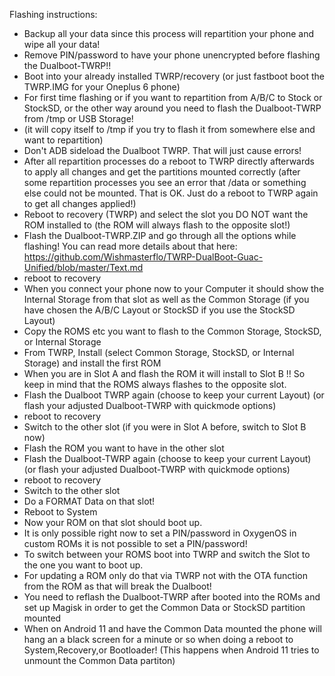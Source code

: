 
Flashing instructions:
* Backup all your data since this process will repartition your phone and wipe all your data!
* Remove PIN/password to have your phone unencrypted before flashing the Dualboot-TWRP!!
* Boot into your already installed TWRP/recovery (or just fastboot boot the TWRP.IMG for your Oneplus 6 phone)
* For first time flashing or if you want to repartition from A/B/C to Stock or StockSD, or the other way around you need to flash the Dualboot-TWRP from /tmp or USB Storage!
* (it will copy itself to /tmp if you try to flash it from somewhere else and want to repartition)
* Don't ADB sideload the Dualboot TWRP. That will just cause errors!
* After all repartition processes do a reboot to TWRP directly afterwards to apply all changes and get the partitions mounted correctly
  (after some repartition processes you see an error that /data or something else could not be mounted. That is OK. Just do a reboot to TWRP again to get all changes applied!)
* Reboot to recovery (TWRP) and select the slot you DO NOT want the ROM installed to (the ROM will always flash to the opposite slot!)
* Flash the Dualboot-TWRP.ZIP and go through all the options while flashing!
  You can read more details about that here: https://github.com/Wishmasterflo/TWRP-DualBoot-Guac-Unified/blob/master/Text.md
* reboot to recovery
* When you connect your phone now to your Computer it should show the Internal Storage from that slot as well as the Common Storage (if you have chosen the A/B/C Layout or StockSD if you use the StockSD Layout)
* Copy the ROMS etc you want to flash to the Common Storage, StockSD, or Internal Storage
* From TWRP, Install (select Common Storage, StockSD, or Internal Storage) and install the first ROM
* When you are in Slot A and flash the ROM it will install to Slot B !!
  So keep in mind that the ROMS always flashes to the opposite slot.
* Flash the Dualboot TWRP again (choose to keep your current Layout) (or flash your adjusted Dualboot-TWRP with quickmode options)
* reboot to recovery
* Switch to the other slot (if you were in Slot A before, switch to Slot B now)
* Flash the ROM you want to have in the other slot
* Flash the Dualboot-TWRP again (choose to keep your current Layout) (or flash your adjusted Dualboot-TWRP with quickmode options)
* reboot to recovery
* Switch to the other slot
* Do a FORMAT Data on that slot!
* Reboot to System
* Now your ROM on that slot should boot up.
* It is only possible right now to set a PIN/password in OxygenOS in custom ROMs it is not possible to set a PIN/password!
* To switch between your ROMS boot into TWRP and switch the Slot to the one you want to boot up.
* For updating a ROM only do that via TWRP not with the OTA function from the ROM as that will break the Dualboot!
* You need to reflash the Dualboot-TWRP after booted into the ROMs and set up Magisk in order to get the Common Data or StockSD partition mounted
* When on Android 11 and have the Common Data mounted the phone will hang an a black screen for a minute or so when doing a reboot to System,Recovery,or Bootloader!
  (This happens when Android 11 tries to unmount the Common Data partiton)
  


